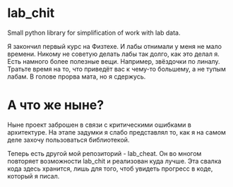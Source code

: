 # lab_chit
Small python library for simplification of work with lab data.

Я закончил первый курс на Физтехе. И лабы отнимали у меня не мало времени. Никому не советую делать лабы так долго, как это делал я.
Есть намного более полезные вещи. Например, звёздочки по линалу. Тратьте время на то, что приведёт вас к чему-то большему, а не тупым лабам. В голове прорва мата, но я сдержусь.

# А что же ныне?
Ныне проект заброшен в связи с критическими ошибками в архитектуре. На этапе задумки я слабо представлял то, как я на самом деле захочу пользоваться библиотекой.

Теперь есть другой мой репозиторий - lab_cheat. Он во многом повторяет возможности lab_chit и реализован куда лучше. Эта свалка кода здесь хранится, лишь для того, чтоб увидеть прогресс в коде, который я писал.
